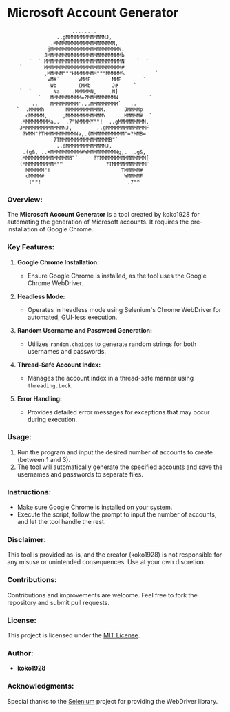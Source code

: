 
# Microsoft Account Generator

```
                     ........
                ..gMMMMMMMMMMMMNJ,
              .MMMMMMMMMMMMMMMMMMMN,
             jMMMMMMMMMMMMMMMMMMMMMMN.
            JMMMMMMMMMMMMMMMMMMMMMMMMb
       `  ` MMMMMMMMMMMMMMMMMMMMMMMMMN    `  `
    `       MMMMMMMMMMMMMMMMMMMMMMMMM#
            ,MMMMM"""HMMMMMMM"""MMMMM%          `
             vM#`      vMMF       MMF       `
              Wb       (MMb       J#     `
    `  `      .Na.   .MMMMMN,    .N]
          `   MMMMMMMMMM=?MMMMMMMMMN          `
        ..    MMMMMMMMM'.,.MMMMMMMMM`   ..
   `  .MMMMh       MMMMMMMMMMMM.      JMMMMp
      dMMMMM,     ,MMMMMMMMMMMM\     .MMMMM#  `
    .MMMMMMMMMa,.  .7"WMMMMY""!  ..gMMMMMMMMN,
    JMMMMMMMMMMMMMNJ,        ..gMMMMMMMMMMMMMF
     ?WMM"?THMMMMMMMMMNa,.(MMMMMMMMMMM"=?MMB=
               7TMMMMMMMMMMMMMMMMB"`
                ..dMMMMMMMMMMMMNJ,
     .(g&, ..+MMMMMMMMMM#WMMMMMMMMMNg,. ..g&,
    .MMMMMMMMMMMMMMMB"`     ?YMMMMMMMMMMMMMMM[
    (MMMMMMMMMMM"^              ?TMMMMMMMMMMMF
      MMMMMM"!                      _TMMMMM#
      dMMMM#                          WMMMMF
       (""!                            .7"^
```

### Overview:

The **Microsoft Account Generator** is a tool created by koko1928 for automating the generation of Microsoft accounts. It requires the pre-installation of Google Chrome.

### Key Features:

1. **Google Chrome Installation:**
   - Ensure Google Chrome is installed, as the tool uses the Google Chrome WebDriver.

2. **Headless Mode:**
   - Operates in headless mode using Selenium's Chrome WebDriver for automated, GUI-less execution.

3. **Random Username and Password Generation:**
   - Utilizes `random.choices` to generate random strings for both usernames and passwords.

4. **Thread-Safe Account Index:**
   - Manages the account index in a thread-safe manner using `threading.Lock`.

5. **Error Handling:**
   - Provides detailed error messages for exceptions that may occur during execution.

### Usage:

1. Run the program and input the desired number of accounts to create (between 1 and 3).
2. The tool will automatically generate the specified accounts and save the usernames and passwords to separate files.

### Instructions:

- Make sure Google Chrome is installed on your system.
- Execute the script, follow the prompt to input the number of accounts, and let the tool handle the rest.

### Disclaimer:

This tool is provided as-is, and the creator (koko1928) is not responsible for any misuse or unintended consequences. Use at your own discretion.

### Contributions:

Contributions and improvements are welcome. Feel free to fork the repository and submit pull requests.

### License:

This project is licensed under the [MIT License](LICENSE).

### Author:

- **koko1928**

### Acknowledgments:

Special thanks to the [Selenium](https://www.selenium.dev/) project for providing the WebDriver library.
